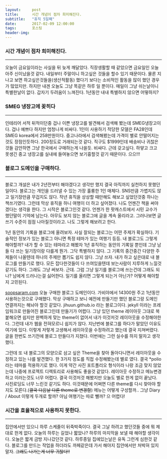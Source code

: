 ```yaml
---  
layout:	    post  
title: 	    시간 개념이 점차 희미해진다.
subtitle:   "휴직 5일째"  
date:       2017-02-09 12:00:00  
tags:       포스팅  
header-img:   
---  
```

  

### 시간 개념이 점차 희미해진다.
----  

오늘이 금요일이라는 사실을 뒤 늦게 깨달았다. 직장생활할 때 같았으면 금요일인 오늘 아주 신이났을것 같다. 내일부터 주말이니 하고싶은 것들을 할수 있기 때문이다. 물론 지나고 보면 하고싶은것들을(생산적활동) 했다기 보다는 소비적인 활동을 많이 했던 경우가 많았지만. 하지만 내겐 오늘도 그냥 똑같은 하루 일 뿐이다. 매일이 그냥 쉬는날이니 특별한날이 없다. 갑자기 두려움이 느껴진다.  1년동안 내내 특별하지 않으면 어떻하지? 
  
  
### SMEG 냉장고에 꽂히다
----  
  
인테리어 서적 뒤적이던중 겁나 이쁜 냉장고를 발견해서 검색해 봤는데 SMEG냉장고이다. 겁나 예쁘다 하지만 엄청나게 비싸다. 1인이 사용하기 적당한 모델은 FA28인데 SMEG korea에서 258만원이다. 중고나라에서 검색해봤는데 가격이 별로 안떨어지는것도 장점인듯하다. 200정도로 거래되는것 같다. 직구도 $1999인데 배송비나 귀찮은것들 감안하면 그냥 한국에서 구매하는게 나을듯. 비싸다. 근데 갖고싶다. 하얗고 크고 못생긴 중고 냉장고를 실내에 들여놓으면 보기흉할것 같기 때문이다. 으으!!!
  

### 블로그 도메인을 구매하다.
----  

블로그 개설은 내가 2년전부터 해야겠다고 생각만 했지 결국 아직까지 실천하지 못했던일이다. 블로그는 개인을 드러낼 수 있는 가장 훌륭한 1인 매체다. SNS만큼 가볍지도 않고 일기장만큼 무겁지도 않다. 작년 휴직을 상상할 때만해도 해보고 싶었던것중 하나는 책쓰기였다. 그런데 막상 휴직을 하니 여행이 더 하고 싶어졌다. 나도 언젠간 책을 써야겠다는 생각을 한다. 그 시작은 블로그인것 같다. 언젠가 한 팟캐스트에서 시민 교수가 했던말이 기억에 남는다. 아무도 보지 않는 블로그에 글을 계속 올리라고. 그러나보면 글쓰기 수준이 점점 나아질것이라고. 나도 그렇게 해보려고 한다.   
  
1년 동안의 기록을 블로그에 올려보자. 사실 잘되는 블로그는 어떤 주제가 확실하다. 기술적인 정보가 있는 블로그 아니면 특정 테마가 있는 여행기 등등. 내 블로그도 그렇게 해야할까? 내가 할 수 있는 테마라고 해봤자 1년 휴직하는 동안의 기록일 뿐인데 그냥 남들 다 쓰는 일기장이랑 다를게 뭔가. 그닥 특별하지 않다. 그 기록의 중간중간 다양한 주제들이 나올텐데 하나의 주제만 뽑기도 쉽지 않다. 그냥 쓰자. 내가 하고 싶은대로 내 블로그를 만들기로 했다. 모든 잡다한것들이 다 쓰여있을텐데 보는사람이 지루하게 느낄것 같기도 하다. 그래도 그냥 써보자. 근데. 그럼 그냥 일기를 블로그에 쓰는건데 그래도 되나? 남에게 드러나는걸 싫어한다. 일기를 올리면 그렇게 되는거 아닌가? 어떻게 해야할지 고민된다.   
  
[soopsaram.com](http://soopsaram.com) 오늘 구매한 블로그 도메인이다. 가비야에서 14300원 주고 1년동안 사용하는것으로 구매했다. 막상 구매하고 보니 예전에 만들기만 했던 블로그랑 도메인 연결까지는 해놔야 할것 같았다. jihuun.github.io 라는 블로그이다. jekyll 이라는 프레임워크로 만들어진 블로그인데 만들기가 어렵다. 그냥 있던 theme 레이아웃 그대로 복붙해오면 쉽지만 완벽하게 맞는 theme이 없어서 내가 이것저것 레이아웃을 수정해야한다. 그런데 내가 웹을 전혀모르니 쉽지가 않다. 지난번에 블로그를 하다가 말았던 이유도 여기에 있다. 이렇게 저렇게 고생해서 레이아웃을 수정하려고 했는데 결국 지쳐버렸다. 글을 한번도 쓰기전에 블로그 만들다가 지쳤다. 이번에는 그런 실수를 하지 말자고 생각 했다.   

그런데 또 내 블로그의 모양으로 삼고 싶은 Theme을 찾아 돌아다니면서 레이아웃을 수정하고 있는 나를 발견했다. 한 3가지 정도를 직접 수정해봤는데 별로 였다. 결국 *polio 라는 테마를 적용하기로 했다. 이게 약간 사진 포트폴리오 형식이라 나랑 조금 맞지 않았는데 나중에 프로젝트 디렉토리로 사용해도 좋을것 같았다. 레이아웃 수정하고 메뉴변경하고 이러는것도 너무 어렵다. 결국 이것저것 해봤지만 오늘도 별로 한게 없이 끝났다. 사진로딩도 너무 느린것 같기도 하다. 이것때문에 어쩌면 다른 theme를 다시 찾아야 할지도 모른다.(~~결국 다음날 다른 theme로 변경함~~) 메뉴는 어떻게 구성할까.. 그냥 Diary / About 이렇게 두개로 할까? 아님 여행기는 따로 뺄까? 으 어렵다!  


### 시간을 효율적으로 사용하지 못한다.
----  

집안에서만 있으니 하루 스케줄이 뒤죽박죽이다. 결국 그날 하려고 했던것들 중에 뭐 제대로 한게 없다. 오늘의 하루는 길었나 짧았나? 하루의 마지막을 보낼 때 해야할 생각이다. 오늘은 짧게 금방 지나갔던것 같다. 하루종일 집에있는날은 유독 그런게 심한것 같다. 블로그를 만드는 작업을 하더라도 까페같은데 가서 해야지 집안에서만 처박혀 있지 말자. ~~그래도 나가는게 너무 귀찮다!!~~ 

